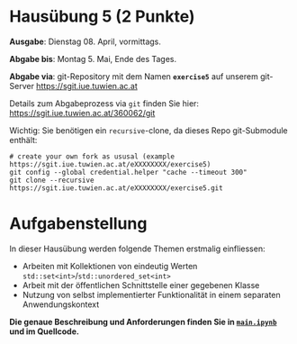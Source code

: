 # Hausübung 5 (2 Punkte)

**Ausgabe**: Dienstag 08. April, vormittags. 

**Abgabe bis**: Montag 5. Mai, Ende des Tages.

**Abgabe via**: git-Repository mit dem Namen **`exercise5`** auf unserem git-Server https://sgit.iue.tuwien.ac.at

Details zum Abgabeprozess via `git` finden Sie hier: https://sgit.iue.tuwien.ac.at/360062/git

Wichtig: Sie benötigen ein `recursive`-clone, da dieses Repo git-Submodule enthält:

```
# create your own fork as ususal (example https://sgit.iue.tuwien.ac.at/eXXXXXXXX/exercise5)
git config --global credential.helper "cache --timeout 300"
git clone --recursive https://sgit.iue.tuwien.ac.at/eXXXXXXXX/exercise5.git
```


# Aufgabenstellung

In dieser Hausübung werden folgende Themen erstmalig einfliessen:

- Arbeiten mit Kollektionen von eindeutig Werten `std::set<int>`/`std::unordered_set<int>` 
- Arbeit mit der öffentlichen Schnittstelle einer gegebenen Klasse
- Nutzung von selbst implementierter Funktionalität in einem separaten Anwendungskontext

**Die genaue Beschreibung und Anforderungen finden Sie in [`main.ipynb`](main.ipynb) und im Quellcode.**
